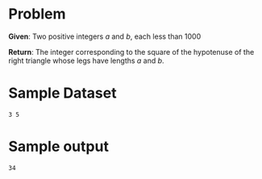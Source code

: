 # Problem

**Given**: Two positive integers *a* and *b*, each less than 1000

**Return**: The integer corresponding to the square of the hypotenuse of the
right triangle whose legs have lengths *a* and *b*.

# Sample Dataset

```
3 5
```

# Sample output

```
34
```
